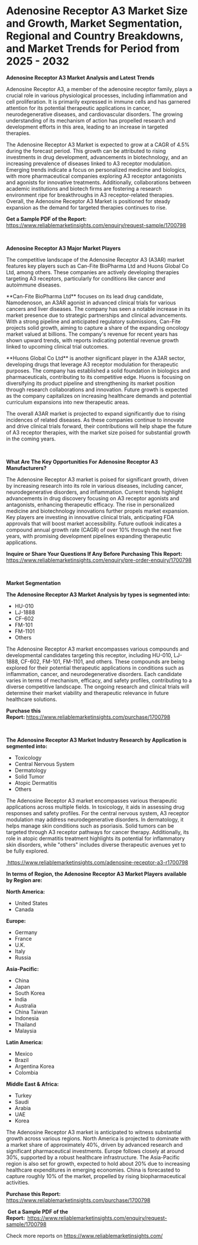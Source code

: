 <p><h1>Adenosine Receptor A3 Market Size and Growth, Market Segmentation, Regional and Country Breakdowns, and Market Trends for Period from 2025 -  2032</h1></p><p><strong>Adenosine Receptor A3 Market Analysis and Latest Trends</strong></p>
<p><p>Adenosine Receptor A3, a member of the adenosine receptor family, plays a crucial role in various physiological processes, including inflammation and cell proliferation. It is primarily expressed in immune cells and has garnered attention for its potential therapeutic applications in cancer, neurodegenerative diseases, and cardiovascular disorders. The growing understanding of its mechanism of action has propelled research and development efforts in this area, leading to an increase in targeted therapies.</p><p>The Adenosine Receptor A3 Market is expected to grow at a CAGR of 4.5% during the forecast period. This growth can be attributed to rising investments in drug development, advancements in biotechnology, and an increasing prevalence of diseases linked to A3 receptor modulation. Emerging trends indicate a focus on personalized medicine and biologics, with more pharmaceutical companies exploring A3 receptor antagonists and agonists for innovative treatments. Additionally, collaborations between academic institutions and biotech firms are fostering a research environment ripe for breakthroughs in A3 receptor-related therapies. Overall, the Adenosine Receptor A3 Market is positioned for steady expansion as the demand for targeted therapies continues to rise.</p></p>
<p><strong>Get a Sample PDF of the Report:&nbsp;</strong> <a href="https://www.reliablemarketinsights.com/enquiry/request-sample/1700798?utm_campaign=2939&utm_medium=2&utm_source=Github&utm_content=ia&utm_term=08032025&utm_id=adenosine-receptor-a3">https://www.reliablemarketinsights.com/enquiry/request-sample/1700798</a></p>
<p>&nbsp;</p>
<p><strong>Adenosine Receptor A3 Major Market Players</strong></p>
<p><p>The competitive landscape of the Adenosine Receptor A3 (A3AR) market features key players such as Can-Fite BioPharma Ltd and Huons Global Co Ltd, among others. These companies are actively developing therapies targeting A3 receptors, particularly for conditions like cancer and autoimmune diseases.</p><p>**Can-Fite BioPharma Ltd** focuses on its lead drug candidate, Namodenoson, an A3AR agonist in advanced clinical trials for various cancers and liver diseases. The company has seen a notable increase in its market presence due to strategic partnerships and clinical advancements. With a strong pipeline and anticipated regulatory submissions, Can-Fite projects solid growth, aiming to capture a share of the expanding oncology market valued at billions. The company's revenue for recent years has shown upward trends, with reports indicating potential revenue growth linked to upcoming clinical trial outcomes.</p><p>**Huons Global Co Ltd** is another significant player in the A3AR sector, developing drugs that leverage A3 receptor modulation for therapeutic purposes. The company has established a solid foundation in biologics and pharmaceuticals, contributing to its competitive edge. Huons is focusing on diversifying its product pipeline and strengthening its market position through research collaborations and innovation. Future growth is expected as the company capitalizes on increasing healthcare demands and potential curriculum expansions into new therapeutic areas.</p><p>The overall A3AR market is projected to expand significantly due to rising incidences of related diseases. As these companies continue to innovate and drive clinical trials forward, their contributions will help shape the future of A3 receptor therapies, with the market size poised for substantial growth in the coming years.</p></p>
<p>&nbsp;</p>
<p><strong>What Are The Key Opportunities For Adenosine Receptor A3 Manufacturers?</strong></p>
<p><p>The Adenosine Receptor A3 market is poised for significant growth, driven by increasing research into its role in various diseases, including cancer, neurodegenerative disorders, and inflammation. Current trends highlight advancements in drug discovery focusing on A3 receptor agonists and antagonists, enhancing therapeutic efficacy. The rise in personalized medicine and biotechnology innovations further propels market expansion. Key players are investing in innovative clinical trials, anticipating FDA approvals that will boost market accessibility. Future outlook indicates a compound annual growth rate (CAGR) of over 10% through the next five years, with promising development pipelines expanding therapeutic applications.</p></p>
<p><strong>Inquire or Share Your Questions If Any Before Purchasing This Report:</strong> <a href="https://www.reliablemarketinsights.com/enquiry/pre-order-enquiry/1700798?utm_campaign=2939&utm_medium=2&utm_source=Github&utm_content=ia&utm_term=08032025&utm_id=adenosine-receptor-a3">https://www.reliablemarketinsights.com/enquiry/pre-order-enquiry/1700798</a></p>
<p>&nbsp;</p>
<p><strong>Market Segmentation</strong></p>
<p><strong>The Adenosine Receptor A3 Market Analysis by types is segmented into:</strong></p>
<p><ul><li>HU-010</li><li>LJ-1888</li><li>CF-602</li><li>FM-101</li><li>FM-1101</li><li>Others</li></ul></p>
<p><p>The Adenosine Receptor A3 market encompasses various compounds and developmental candidates targeting this receptor, including HU-010, LJ-1888, CF-602, FM-101, FM-1101, and others. These compounds are being explored for their potential therapeutic applications in conditions such as inflammation, cancer, and neurodegenerative disorders. Each candidate varies in terms of mechanism, efficacy, and safety profiles, contributing to a diverse competitive landscape. The ongoing research and clinical trials will determine their market viability and therapeutic relevance in future healthcare solutions.</p></p>
<p><strong>Purchase this Report:&nbsp;</strong><a href="https://www.reliablemarketinsights.com/purchase/1700798?utm_campaign=2939&utm_medium=2&utm_source=Github&utm_content=ia&utm_term=08032025&utm_id=adenosine-receptor-a3">https://www.reliablemarketinsights.com/purchase/1700798</a></p>
<p>&nbsp;</p>
<p><strong>The Adenosine Receptor A3 Market Industry Research by Application is segmented into:</strong></p>
<p><ul><li>Toxicology</li><li>Central Nervous System</li><li>Dermatology</li><li>Solid Tumor</li><li>Atopic Dermatitis</li><li>Others</li></ul></p>
<p><p>The Adenosine Receptor A3 market encompasses various therapeutic applications across multiple fields. In toxicology, it aids in assessing drug responses and safety profiles. For the central nervous system, A3 receptor modulation may address neurodegenerative disorders. In dermatology, it helps manage skin conditions such as psoriasis. Solid tumors can be targeted through A3 receptor pathways for cancer therapy. Additionally, its role in atopic dermatitis treatment highlights its potential for inflammatory skin disorders, while "others" includes diverse therapeutic avenues yet to be fully explored.</p></p>
<p><a href="https://www.reliablemarketinsights.com/adenosine-receptor-a3-r1700798?utm_campaign=2939&utm_medium=2&utm_source=Github&utm_content=ia&utm_term=08032025&utm_id=adenosine-receptor-a3">&nbsp;https://www.reliablemarketinsights.com/adenosine-receptor-a3-r1700798</a></p>
<p><strong>In terms of Region, the Adenosine Receptor A3 Market Players available by Region are:</strong></p>
<p>
    <p> <strong> North America: </strong>
        <ul>
            <li>United States</li>
            <li>Canada</li>
        </ul>
        </p> 
    <p> <strong> Europe: </strong>
        <ul>
            <li>Germany</li>
            <li>France</li>
            <li>U.K.</li>
            <li>Italy</li>
            <li>Russia</li>
        </ul>
        </p> 
    <p> <strong> Asia-Pacific: </strong>
        <ul>
            <li>China</li>
            <li>Japan</li>
            <li>South Korea</li>
            <li>India</li>
            <li>Australia</li>
            <li>China Taiwan</li>
            <li>Indonesia</li>
            <li>Thailand</li>
            <li>Malaysia</li>
        </ul>
        </p> 
    <p> <strong> Latin America: </strong>
        <ul>
            <li>Mexico</li>
            <li>Brazil</li>
            <li>Argentina Korea</li>
            <li>Colombia</li>
        </ul>
        </p> 
    <p> <strong> Middle East & Africa: </strong>
        <ul>
            <li>Turkey</li>
            <li>Saudi</li>
            <li>Arabia</li>
            <li>UAE</li>
            <li>Korea</li>
        </ul>
    </p>
    </p>
<p><p>The Adenosine Receptor A3 market is anticipated to witness substantial growth across various regions. North America is projected to dominate with a market share of approximately 40%, driven by advanced research and significant pharmaceutical investments. Europe follows closely at around 30%, supported by a robust healthcare infrastructure. The Asia-Pacific region is also set for growth, expected to hold about 20% due to increasing healthcare expenditures in emerging economies. China is forecasted to capture roughly 10% of the market, propelled by rising biopharmaceutical activities.</p></p>
<p><strong>Purchase this Report: </strong><a href="https://www.reliablemarketinsights.com/purchase/1700798?utm_campaign=2939&utm_medium=2&utm_source=Github&utm_content=ia&utm_term=08032025&utm_id=adenosine-receptor-a3">https://www.reliablemarketinsights.com/purchase/1700798</a></p>
<p>&nbsp;<strong>Get a Sample PDF of the Report:&nbsp;&nbsp;</strong><a href="https://www.reliablemarketinsights.com/enquiry/request-sample/1700798?utm_campaign=2939&utm_medium=2&utm_source=Github&utm_content=ia&utm_term=08032025&utm_id=adenosine-receptor-a3">https://www.reliablemarketinsights.com/enquiry/request-sample/1700798</a></p>
<p><strong></strong></p>
<p>Check more reports on <a href="https://www.reliablemarketinsights.com/?utm_campaign=2939&utm_medium=2&utm_source=Github&utm_content=ia&utm_term=08032025&utm_id=adenosine-receptor-a3">https://www.reliablemarketinsights.com/</a></p>